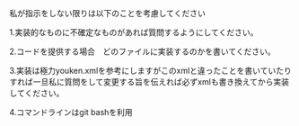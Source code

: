 私が指示をしない限りは以下のことを考慮してください

1.実装的なものに不確定なものがあれば質問するようにしてください。

2.コードを提供する場合　どのファイルに実装するのかを書いてください。

3.実装は極力youken.xmlを参考にしますがこのxmlと違ったことを書いていたりすれば一旦私に質問をして変更する旨を伝えれば必ずxmlも書き換えてから実装してください。

4.コマンドラインはgit bashを利用
